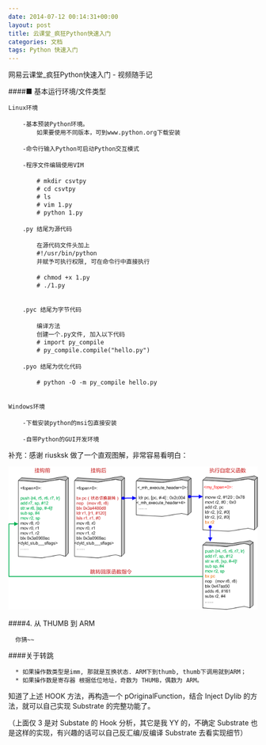 ```yaml
---
date: 2014-07-12 00:14:31+00:00
layout: post
title: 云课堂_疯狂Python快速入门
categories: 文档
tags: Python 快速入门
---
```


网易云课堂_疯狂Python快速入门 - 视频随手记

####■ 基本运行环境/文件类型

	Linux环境

		-基本预装Python环境。
			如果要使用不同版本，可到www.python.org下载安装

		-命令行输入Python可启动Python交互模式

		-程序文件编辑使用VIM

			# mkdir csvtpy
			# cd csvtpy
			# ls
			# vim 1.py
			# python 1.py

		.py 结尾为源代码

			在源代码文件头加上
			#!/usr/bin/python
			并赋予可执行权限, 可在命令行中直接执行

			# chmod +x 1.py
			# ./1.py


		.pyc 结尾为字节代码

			编译方法
			创建一个.py文件, 加入以下代码
			# import py_compile
			# py_compile.compile("hello.py")

		.pyo 结尾为优化代码

			# python -O -m py_compile hello.py


	Windows环境

		-下载安装python的msi包直接安装

		-自带Python的GUI开发环境



  补充：感谢 riusksk 做了一个直观图解，非常容易看明白：
  
  ![](/assets/ThumbHook.png)
      
####4. 从 THUMB 到 ARM
  
      你猜~~

####关于转跳

      * 如果操作数类型是imm, 那就是互换状态. ARM下到thumb, thumb下调用就到ARM；
      * 如果操作数是寄存器 根据低位地址，奇数为 THUMB，偶数为 ARM。
  
知道了上述 HOOK 方法，再构造一个 pOriginalFunction，结合 Inject Dylib 的方法，就可以自己实现 Substrate 的完整功能了。

（上面仅 3 是对 Substate 的 Hook 分析，其它是我 YY 的，不确定 Substrate 也是这样的实现，有兴趣的话可以自己反汇编/反编译 Substrate 去看实现细节）
